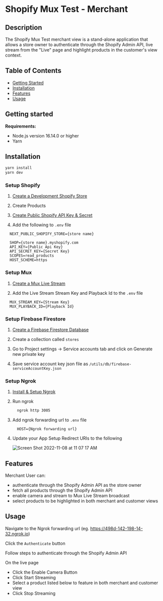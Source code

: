# Shopify Mux Test - Merchant

## Description

The Shopify Mux Test merchant view is a stand-alone application that allows a store owner to authenticate through the Shopify Admin API, live stream from the "Live" page and highlight products in the customer's view context.

## Table of Contents

- [Getting Started](#getting-started)
- [Installation](#installation)
- [Features](#features)
- [Usage](#usage)

## Getting started

**Requirements:**

- Node.js version 16.14.0 or higher
- Yarn

## Installation

```bash
yarn install
yarn dev
```

### Setup Shopify

1. [Create a Development Shopify Store](https://help.shopify.com/en/partners/dashboard/managing-stores/development-stores#create-a-development-store-for-testing-apps-or-themes)

2. Create Products

3. [Create Public Shopify API Key & Secret](https://litextension.com/blog/shopify-api-key/#How-to-Get-Shopify-API-Key-for-Public-Apps)

4. Add the following to `.env` file

```
  NEXT_PUBLIC_SHOPIFY_STORE={store name}

  SHOP={store name}.myshopify.com
  API_KEY={Public Api Key}
  API_SECRET_KEY={Secret Key}
  SCOPES=read_products
  HOST_SCHEME=https
```

### Setup Mux

1. [Create a Mux Live Stream](https://docs.mux.com/guides/video/start-live-streaming)

2. Add the Live Stream Stream Key and Playback Id to the `.env` file

```
  MUX_STREAM_KEY={Stream Key}
  MUX_PLAYBACK_ID={Playback Id}
```

### Setup Firebase Firestore

1. [Create a Firebase Firestore Database](https://cloud.google.com/firestore/docs/create-database-web-mobile-client-library)

2. Create a collection called `stores`

3. Go to Project settings -> Service accounts tab and click on Generate new private key

4. Save service account key json file as `/utils/db/firebase-serviceAccountKey.json`

### Setup Ngrok

1. [Install & Setup Ngrok](https://ngrok.com/docs/getting-started)

2. Run ngrok

   ```bash
     ngrok http 3005
   ```

3. Add ngrok forwarding url to `.env` file

   ```
     HOST={Ngrok forwarding url}
   ```

4. Update your App Setup Redirect URIs to the following

   ![Screen Shot 2022-11-08 at 11 07 17 AM](https://user-images.githubusercontent.com/29506632/200643857-2bd717d0-0b3e-4623-a865-85e5e63ed5b8.png)

## Features

Merchant User can:

- authenticate through the Shopify Admin API as the store owner
- fetch all products through the Shopify Admin API
- enable camera and stream to Mux Live Stream broadcast
- select products to be highlighted in both merchant and customer views

## Usage

Navigate to the Ngrok forwarding url (eg. https://498d-142-198-14-32.ngrok.io)

Click the `Authenticate` button

Follow steps to authenticate through the Shopify Admin API

On the live page

- Click the Enable Camera Button
- Click Start Streaming
- Select a product listed below to feature in both merchant and customer view
- Click Stop Streaming
